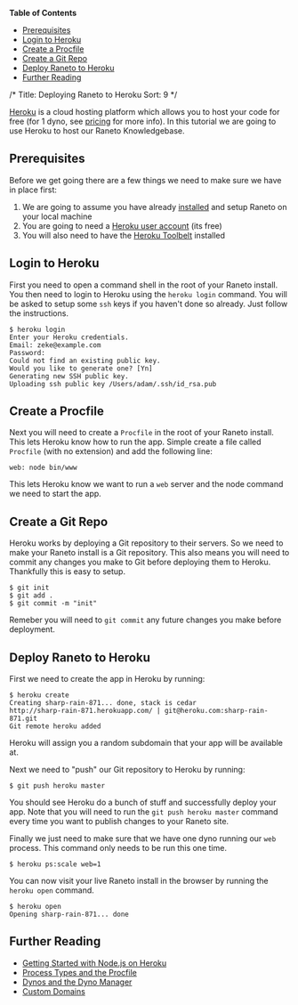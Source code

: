<!-- START doctoc generated TOC please keep comment here to allow auto update -->
<!-- DON'T EDIT THIS SECTION, INSTEAD RE-RUN doctoc TO UPDATE -->
**Table of Contents**

- [Prerequisites](#prerequisites)
- [Login to Heroku](#login-to-heroku)
- [Create a Procfile](#create-a-procfile)
- [Create a Git Repo](#create-a-git-repo)
- [Deploy Raneto to Heroku](#deploy-raneto-to-heroku)
- [Further Reading](#further-reading)

<!-- END doctoc generated TOC please keep comment here to allow auto update -->

/*
Title: Deploying Raneto to Heroku
Sort: 9
*/

[Heroku](https://www.heroku.com) is a cloud hosting platform which allows you to host your code for
free (for 1 dyno, see [pricing](https://www.heroku.com/pricing) for more info). In this tutorial we
are going to use Heroku to host our Raneto Knowledgebase.

## Prerequisites

Before we get going there are a few things we need to make sure we have in place first:

1. We are going to assume you have already [installed](%base_url%/install/installing-raneto) and setup Raneto on your local machine
2. You are going to need a [Heroku user account](https://signup.heroku.com/signup) (its free)
3. You will also need to have the [Heroku Toolbelt](https://toolbelt.heroku.com) installed

## Login to Heroku

First you need to open a command shell in the root of your Raneto install. You then need to login to Heroku
using the `heroku login` command. You will be asked to setup some `ssh` keys if you haven't done so already.
Just follow the instructions.

	$ heroku login
	Enter your Heroku credentials.
	Email: zeke@example.com
	Password:
	Could not find an existing public key.
	Would you like to generate one? [Yn]
	Generating new SSH public key.
	Uploading ssh public key /Users/adam/.ssh/id_rsa.pub

## Create a Procfile

Next you will need to create a `Procfile` in the root of your Raneto install. This lets Heroku know how to
run the app. Simple create a file called `Procfile` (with no extension) and add the following line:

    web: node bin/www

This lets Heroku know we want to run a `web` server and the node command we need to start the app.

## Create a Git Repo

Heroku works by deploying a Git repository to their servers. So we need to make your Raneto install is a
Git repository. This also means you will need to commit any changes you make to Git before deploying
them to Heroku. Thankfully this is easy to setup.

	$ git init
	$ git add .
	$ git commit -m "init"

Remeber you will need to `git commit` any future changes you make before deployment.

## Deploy Raneto to Heroku

First we need to create the app in Heroku by running:

	$ heroku create
	Creating sharp-rain-871... done, stack is cedar
	http://sharp-rain-871.herokuapp.com/ | git@heroku.com:sharp-rain-871.git
	Git remote heroku added

Heroku will assign you a random subdomain that your app will be available at.

Next we need to "push" our Git repository to Heroku by running:

    $ git push heroku master

You should see Heroku do a bunch of stuff and successfully deploy your app. Note that you will need to run the
`git push heroku master` command every time you want to publish changes to your Raneto site.

Finally we just need to make sure that we have one dyno running our `web` process. This command only
needs to be run this one time.

    $ heroku ps:scale web=1

You can now visit your live Raneto install in the browser by running the `heroku open` command.

	$ heroku open
	Opening sharp-rain-871... done

## Further Reading

* [Getting Started with Node.js on Heroku](https://devcenter.heroku.com/articles/getting-started-with-nodejs)
* [Process Types and the Procfile](https://devcenter.heroku.com/articles/procfile)
* [Dynos and the Dyno Manager](https://devcenter.heroku.com/articles/dynos)
* [Custom Domains](https://devcenter.heroku.com/articles/custom-domains)
